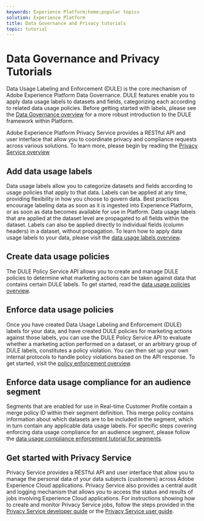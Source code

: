 ```yaml
---
keywords: Experience Platform;home;popular topics
solution: Experience Platform
title: Data Governance and Privacy tutorials
topic: tutorial
---
```


# Data Governance and Privacy Tutorials

Data Usage Labeling and Enforcement (DULE) is the core mechanism of Adobe Experience Platform Data Governance. DULE features enable you to apply data usage labels to datasets and fields, categorizing each according to related data usage policies. Before getting started with labels, please see the [Data Governance overview](../data-governance/home.md) for a more robust introduction to the DULE framework within Platform.

Adobe Experience Platform Privacy Service provides a RESTful API and user interface that allow you to coordinate privacy and compliance requests across various solutions. To learn more, please begin by reading the [Privacy Service overview](../privacy-service/home.md)

## Add data usage labels

Data usage labels allow you to categorize datasets and fields according to usage policies that apply to that data. Labels can be applied at any time, providing flexibility in how you choose to govern data. Best practices encourage labeling data as soon as it is ingested into Experience Platform, or as soon as data becomes available for use in Platform. Data usage labels that are applied at the dataset level are propagated to all fields within the dataset. Labels can also be applied directly to individual fields (column headers) in a dataset, without propagation. To learn how to apply data usage labels to your data, please visit the [data usage labels overview](../data-governance/labels/overview.md).

## Create data usage policies

The DULE Policy Service API allows you to create and manage DULE policies to determine what marketing actions can be taken against data that contains certain DULE labels. To get started, read the [data usage policies overview](../data-governance/policies/overview.md).

## Enforce data usage policies

Once you have created Data Usage Labeling and Enforcement (DULE) labels for your data, and have created DULE policies for marketing actions against those labels, you can use the DULE Policy Service API to evaluate whether a marketing action performed on a dataset, or an arbitrary group of DULE labels, constitutes a policy violation. You can then set up your own internal protocols to handle policy violations based on the API response. To get started, visit the [policy enforcement overview](../data-governance/enforcement/overview.md).

## Enforce data usage compliance for an audience segment

Segments that are enabled for use in Real-time Customer Profile contain a merge policy ID within their segment definition. This merge policy contains information about which datasets are to be included in the segment, which in turn contain any applicable data usage labels. For specific steps covering enforcing data usage compliance for an audience segment, please follow the [data usage compliance enforcement tutorial for segments](../segmentation/tutorials/governance.md).

## Get started with Privacy Service

Privacy Service provides a RESTful API and user interface that allow you to manage the personal data of your data subjects (customers) across Adobe Experience Cloud applications. Privacy Service also provides a central audit and logging mechanism that allows you to access the status and results of jobs involving Experience Cloud applications. For instructions showing how to create and monitor Privacy Service jobs, follow the steps provided in the [Privacy Service developer guide](../privacy-service/api/getting-started.md) or the [Privacy Service user guide](../privacy-service/ui/overview.md).